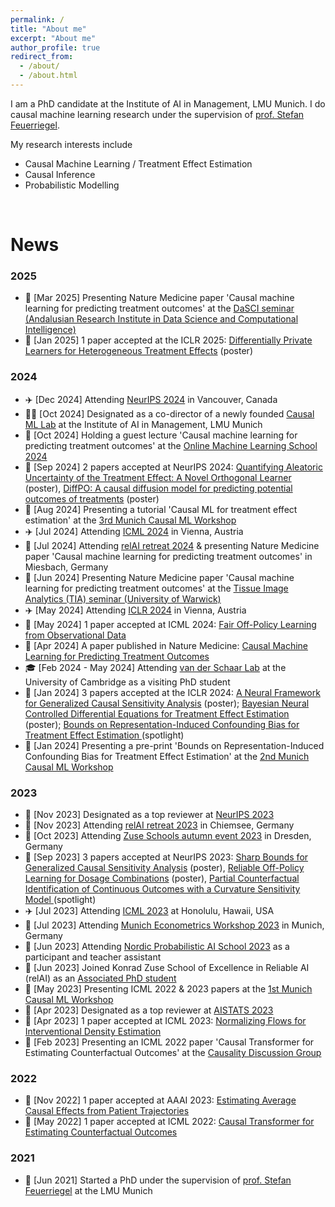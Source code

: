 ```yaml
---
permalink: /
title: "About me"
excerpt: "About me"
author_profile: true
redirect_from: 
  - /about/
  - /about.html
---
```


I am a PhD candidate at the Institute of AI in Management, LMU Munich. I do causal machine learning research under the supervision of [prof. Stefan Feuerriegel](https://www.ai.bwl.uni-muenchen.de/index.html).

My research interests include
- Causal Machine Learning / Treatment Effect Estimation
- Causal Inference
- Probabilistic Modelling


&nbsp;


# News
### 2025
- 🎤 [Mar 2025] Presenting Nature Medicine paper 'Causal machine learning for predicting treatment outcomes' at the [DaSCI seminar (Andalusian Research Institute in Data Science and Computational Intelligence)](https://valentyn1997.github.io/talks/2025-03-12-talk-DaSCI-seminar/)
- 📙 [Jan 2025] 1 paper accepted at the ICLR 2025: [Differentially Private Learners for Heterogeneous Treatment Effects](https://valentyn1997.github.io/publications/2025-03-02-differentially-private-learners-for-heterogeneous-treatment-effects/) (poster) 

### 2024
- ✈️ [Dec 2024] Attending [NeurIPS 2024](https://nips.cc/Conferences/2024) in Vancouver, Canada
- 👨‍🏫 [Oct 2024] Designated as a co-director of a newly founded [Causal ML Lab](https://www.som.lmu.de/ai/en/research/causal-ml-lab/) at the Institute of AI in Management, LMU Munich  
- 🎤 [Oct 2024] Holding a guest lecture 'Causal machine learning for predicting treatment outcomes' at the [Online Machine Learning School 2024](https://valentyn1997.github.io/talks/2024-10-09-lecture-omls-2024/)
- 📙 [Sep 2024] 2 papers accepted at NeurIPS 2024: [Quantifying Aleatoric Uncertainty of the Treatment Effect: A Novel Orthogonal Learner](https://valentyn1997.github.io/publications/2024-11-06-quantifying-aleatoric-uncertainty-of-the-treatment-effect-a-novel-orthogonal-learner/) (poster), [DiffPO: A causal diffusion model for predicting potential outcomes of treatments](https://valentyn1997.github.io/publications/2024-10-11-DiffPO-a-causal-diffusion-model-for-predicting-potential-outcomes-of-treatments/) (poster)
- 🎤 [Aug 2024] Presenting a tutorial 'Causal ML for treatment effect estimation' at the [3rd Munich Causal ML Workshop](https://valentyn1997.github.io/talks/2024-08-07-talk-munich-causal-ml/)
- ✈️ [Jul 2024] Attending [ICML 2024](https://icml.cc/Conferences/2024) in Vienna, Austria
- 🧘‍ [Jul 2024] Attending [relAI retreat 2024](https://zuseschoolrelai.de/relai-retreat-2024/) & presenting Nature Medicine paper 'Causal machine learning for predicting treatment outcomes' in Miesbach, Germany 
- 🎤 [Jun 2024] Presenting Nature Medicine paper 'Causal machine learning for predicting treatment outcomes' at the [Tissue Image Analytics (TIA) seminar (University of Warwick)](https://valentyn1997.github.io/talks/2024-06-24-talk-tia-seminar/)
- ✈️ [May 2024] Attending [ICLR 2024](https://iclr.cc/Conferences/2024) in Vienna, Austria
- 📙 [May 2024] 1 paper accepted at ICML 2024: [Fair Off-Policy Learning from Observational Data](https://valentyn1997.github.io/publications/2024-05-01-fair-off-policy-learning-from-observational-data/)
- 📙 [Apr 2024] A paper published in Nature Medicine: [Causal Machine Learning for Predicting Treatment Outcomes](https://valentyn1997.github.io/publications/2024-04-19-causal-machine-learning-for-predicting-treatment-outcomes/)
- 🎓 [Feb 2024 - May 2024] Attending [van der Schaar Lab](https://www.vanderschaar-lab.com/) at the University of Cambridge as a visiting PhD student
- 📙 [Jan 2024] 3 papers accepted at the ICLR 2024: [A Neural Framework for Generalized Causal Sensitivity Analysis](https://valentyn1997.github.io/publications/2024-01-16-a-neural-framework-for-generalized-causal-sensitivity-analysis/) (poster); [Bayesian Neural Controlled Differential Equations for Treatment Effect Estimation](https://valentyn1997.github.io/publications/2024-01-16-bayesian-neural-controlled-differential-equations-for-treatment-effect-estimation/) (poster); [Bounds on Representation-Induced Confounding Bias for Treatment Effect Estimation
](https://valentyn1997.github.io/publications/2024-01-16-bounds-on-representation-induced-confounding-bias-for-treatment-effect-estimation/)  (spotlight)
- 🎤 [Jan 2024] Presenting a pre-print 'Bounds on Representation-Induced Confounding Bias for Treatment Effect Estimation' at the [2nd Munich Causal ML Workshop](https://valentyn1997.github.io/talks/2024-01-15-talk-munich-causal-ml/)

### 2023
- 🏅 [Nov 2023] Designated as a top reviewer at [NeurIPS 2023](https://nips.cc/Conferences/2023)
- 🧘‍ [Nov 2023] Attending [relAI retreat 2023](https://zuseschoolrelai.de/relai-retreat-2023-day-1/) in Chiemsee, Germany 
- 💼 [Oct 2023] Attending [Zuse Schools autumn event 2023](https://www.daad.de/en/the-daad/zuse-schools/) in Dresden, Germany
- 📙 [Sep 2023] 3 papers accepted at NeurIPS 2023: [Sharp Bounds for Generalized Causal Sensitivity Analysis](https://valentyn1997.github.io/publications/2023-11-01-sharp-bounds-for-generalized-causal-sensitivity-analysis/) (poster), [Reliable Off-Policy Learning for Dosage Combinations](https://valentyn1997.github.io/publications/2023-11-01-reliable-off-policy-learning-for-dosage-combinations/) (poster), [Partial Counterfactual Identification of Continuous Outcomes with a Curvature Sensitivity Model
](https://valentyn1997.github.io/publications/2023-11-01-partial-counterfactual-identification-of-continuous-outcomes-with-a-curvature-sensitivity-model/) (spotlight) 
- ✈️ [Jul 2023] Attending [ICML 2023](https://icml.cc/Conferences/2023) at Honolulu, Hawaii, USA
- 🏫 [Jul 2023] Attending [Munich Econometrics Workshop 2023](https://munichmetrics.de/workshop-2023) in Munich, Germany
- 🏫 [Jun 2023] Attending [Nordic Probabilistic AI School 2023](https://probabilistic.ai/) as a participant and teacher assistant
- 🚀 [Jun 2023] Joined Konrad Zuse School of Excellence in Reliable AI (relAI) as an [Associated PhD student](https://zuseschoolrelai.de/people/scientists/valentyn-melnychuk/)
- 🎤 [May 2023] Presenting ICML 2022 & 2023 papers at the [1st Munich Causal ML Workshop](https://valentyn1997.github.io/talks/2023-05-31-talk-munich-causal-ml/)
- 🏅 [Apr 2023] Designated as a top reviewer at [AISTATS 2023](http://www.aistats.org/aistats2023/)
- 📙 [Apr 2023] 1 paper accepted at ICML 2023: [Normalizing Flows for Interventional Density Estimation](https://valentyn1997.github.io/publications/2023-07-20-normalizing-flows-for-interventional-density-estimation/)
- 🎤 [Feb 2023] Presenting an ICML 2022 paper 'Causal Transformer for Estimating Counterfactual Outcomes' at the [Causality Discussion Group](https://valentyn1997.github.io/talks/2023-02-01-talk-ct-cdg/)

### 2022
- 📙 [Nov 2022] 1 paper accepted at AAAI 2023: [Estimating Average Causal Effects from Patient Trajectories](https://valentyn1997.github.io/publications/2023-02-07-estimating-average-causal-effects-from-patient-trajectories/)
- 📙 [May 2022] 1 paper accepted at ICML 2022: [Causal Transformer for Estimating Counterfactual Outcomes](https://valentyn1997.github.io/publications/2022-07-21-causal-transformer-for-estimating-counterfactual-outcomes/)

### 2021
- 🚀 [Jun 2021] Started a PhD under the supervision of [prof. Stefan Feuerriegel](https://www.ai.bwl.uni-muenchen.de/index.html) at the LMU Munich